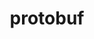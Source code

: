 ---
title: "protobuf"
layout: cache
categories: [package, develop-2024-01-28]
meta: {"versions": ["3.21.12", "3.24.3"], "compilers": ["apple-clang@=15.0.0", "cce@=15.0.1", "gcc@=10.3.0", "gcc@=11.1.0", "gcc@=11.3.0", "gcc@=11.4.0", "gcc@=7.3.1", "gcc@=7.5.0", "gcc@=9.4.0", "oneapi@=2024.0.0"], "oss": ["amzn2", "rhel8", "sle_hpc15", "ubuntu18.04", "ubuntu20.04", "ubuntu22.04", "ventura"], "platforms": ["darwin", "linux"], "targets": ["aarch64", "neoverse_n1", "neoverse_v1", "neoverse_v2", "ppc64le", "x86_64_v3", "x86_64_v4", "zen4"], "stacks": ["aws-isc", "aws-isc-aarch64", "data-vis-sdk", "e4s", "e4s-cray-rhel", "e4s-cray-sles", "e4s-neoverse-v2", "e4s-neoverse_v1", "e4s-oneapi", "e4s-power", "e4s-rocm-external", "ml-darwin-aarch64-mps", "ml-linux-x86_64-cpu", "ml-linux-x86_64-cuda", "ml-linux-x86_64-rocm", "radiuss", "root"], "num_specs": 17, "num_specs_by_stack": {"ml-darwin-aarch64-mps": 2, "root": 17, "aws-isc-aarch64": 2, "aws-isc": 1, "e4s-cray-rhel": 1, "e4s-cray-sles": 1, "radiuss": 1, "e4s-neoverse_v1": 1, "e4s-power": 1, "data-vis-sdk": 1, "e4s-rocm-external": 1, "e4s": 2, "e4s-neoverse-v2": 1, "ml-linux-x86_64-cuda": 2, "ml-linux-x86_64-rocm": 2, "ml-linux-x86_64-cpu": 2, "e4s-oneapi": 1}}
spec_details: [{"hash": "7xtnqxkaoitaegjsyncd65egudzeshbn", "compiler": "apple-clang@=15.0.0", "versions": ["3.24.3"], "os": "ventura", "platform": "darwin", "target": "aarch64", "variants": ["build_system=cmake", "build_type=Release", "generator=make", "~ipo", "+shared"], "stacks": ["ml-darwin-aarch64-mps", "root"], "size": "-", "tarball": "https://binaries.spack.io/releases/develop-2024-01-28/build_cache/darwin-ventura-aarch64/apple-clang-15.0.0/protobuf-3.24.3/darwin-ventura-aarch64-apple-clang-15.0.0-protobuf-3.24.3-7xtnqxkaoitaegjsyncd65egudzeshbn.spack"}, {"hash": "6lqvtkd5eug4n6aaukqoltuy3c2dg7a5", "compiler": "apple-clang@=15.0.0", "versions": ["3.21.12"], "os": "ventura", "platform": "darwin", "target": "aarch64", "variants": ["build_system=cmake", "build_type=Release", "generator=make", "~ipo", "patches=cefc4bf", "+shared"], "stacks": ["ml-darwin-aarch64-mps", "root"], "size": "-", "tarball": "https://binaries.spack.io/releases/develop-2024-01-28/build_cache/darwin-ventura-aarch64/apple-clang-15.0.0/protobuf-3.21.12/darwin-ventura-aarch64-apple-clang-15.0.0-protobuf-3.21.12-6lqvtkd5eug4n6aaukqoltuy3c2dg7a5.spack"}, {"hash": "d3m5ko2bn6cxzd5phsbfrxbrfmvabrpw", "compiler": "gcc@=7.3.1", "versions": ["3.21.12"], "os": "amzn2", "platform": "linux", "target": "aarch64", "variants": ["build_system=cmake", "build_type=Release", "generator=make", "~ipo", "patches=cefc4bf", "+shared"], "stacks": ["aws-isc-aarch64", "root"], "size": "-", "tarball": "https://binaries.spack.io/releases/develop-2024-01-28/build_cache/linux-amzn2-aarch64/gcc-7.3.1/protobuf-3.21.12/linux-amzn2-aarch64-gcc-7.3.1-protobuf-3.21.12-d3m5ko2bn6cxzd5phsbfrxbrfmvabrpw.spack"}, {"hash": "rn3x2w2ius5o47rzt5hb7rwxdxwz633s", "compiler": "gcc@=7.3.1", "versions": ["3.21.12"], "os": "amzn2", "platform": "linux", "target": "neoverse_n1", "variants": ["build_system=cmake", "build_type=Release", "generator=make", "~ipo", "patches=cefc4bf", "+shared"], "stacks": ["aws-isc-aarch64", "root"], "size": "-", "tarball": "https://binaries.spack.io/releases/develop-2024-01-28/build_cache/linux-amzn2-neoverse_n1/gcc-7.3.1/protobuf-3.21.12/linux-amzn2-neoverse_n1-gcc-7.3.1-protobuf-3.21.12-rn3x2w2ius5o47rzt5hb7rwxdxwz633s.spack"}, {"hash": "w3kcegehlve7444gr44tnceomme742jf", "compiler": "gcc@=7.3.1", "versions": ["3.21.12"], "os": "amzn2", "platform": "linux", "target": "x86_64_v3", "variants": ["build_system=cmake", "build_type=Release", "generator=make", "~ipo", "patches=cefc4bf", "+shared"], "stacks": ["aws-isc", "root"], "size": "-", "tarball": "https://binaries.spack.io/releases/develop-2024-01-28/build_cache/linux-amzn2-x86_64_v3/gcc-7.3.1/protobuf-3.21.12/linux-amzn2-x86_64_v3-gcc-7.3.1-protobuf-3.21.12-w3kcegehlve7444gr44tnceomme742jf.spack"}, {"hash": "euwaxkq44y5dv6jb7gsudollpqpj7jce", "compiler": "cce@=15.0.1", "versions": ["3.21.12"], "os": "rhel8", "platform": "linux", "target": "zen4", "variants": ["build_system=cmake", "build_type=Release", "generator=make", "~ipo", "patches=cefc4bf", "+shared"], "stacks": ["e4s-cray-rhel", "root"], "size": "-", "tarball": "https://binaries.spack.io/releases/develop-2024-01-28/build_cache/linux-rhel8-zen4/cce-15.0.1/protobuf-3.21.12/linux-rhel8-zen4-cce-15.0.1-protobuf-3.21.12-euwaxkq44y5dv6jb7gsudollpqpj7jce.spack"}, {"hash": "4ls2xykcrjrnlbkcs26tztgo4kep4z4o", "compiler": "gcc@=10.3.0", "versions": ["3.21.12"], "os": "sle_hpc15", "platform": "linux", "target": "x86_64_v4", "variants": ["build_system=cmake", "build_type=Release", "generator=make", "~ipo", "patches=cefc4bf", "+shared"], "stacks": ["e4s-cray-sles", "root"], "size": "-", "tarball": "https://binaries.spack.io/releases/develop-2024-01-28/build_cache/linux-sle_hpc15-x86_64_v4/gcc-10.3.0/protobuf-3.21.12/linux-sle_hpc15-x86_64_v4-gcc-10.3.0-protobuf-3.21.12-4ls2xykcrjrnlbkcs26tztgo4kep4z4o.spack"}, {"hash": "sj7b62b2px5jfe4eyubr5lqkkxhju2s3", "compiler": "gcc@=7.5.0", "versions": ["3.21.12"], "os": "ubuntu18.04", "platform": "linux", "target": "x86_64_v3", "variants": ["build_system=cmake", "build_type=Release", "generator=make", "~ipo", "patches=cefc4bf", "+shared"], "stacks": ["radiuss", "root"], "size": "-", "tarball": "https://binaries.spack.io/releases/develop-2024-01-28/build_cache/linux-ubuntu18.04-x86_64_v3/gcc-7.5.0/protobuf-3.21.12/linux-ubuntu18.04-x86_64_v3-gcc-7.5.0-protobuf-3.21.12-sj7b62b2px5jfe4eyubr5lqkkxhju2s3.spack"}, {"hash": "jj3obe6nwjqu7npnvoljced5e6lzttav", "compiler": "gcc@=11.4.0", "versions": ["3.21.12"], "os": "ubuntu20.04", "platform": "linux", "target": "neoverse_v1", "variants": ["build_system=cmake", "build_type=Release", "generator=make", "~ipo", "patches=cefc4bf", "+shared"], "stacks": ["e4s-neoverse_v1", "root"], "size": "-", "tarball": "https://binaries.spack.io/releases/develop-2024-01-28/build_cache/linux-ubuntu20.04-neoverse_v1/gcc-11.4.0/protobuf-3.21.12/linux-ubuntu20.04-neoverse_v1-gcc-11.4.0-protobuf-3.21.12-jj3obe6nwjqu7npnvoljced5e6lzttav.spack"}, {"hash": "rszxeqni3pwi523r6twyxx55q6icriei", "compiler": "gcc@=9.4.0", "versions": ["3.21.12"], "os": "ubuntu20.04", "platform": "linux", "target": "ppc64le", "variants": ["build_system=cmake", "build_type=Release", "generator=make", "~ipo", "patches=cefc4bf", "+shared"], "stacks": ["e4s-power", "root"], "size": "-", "tarball": "https://binaries.spack.io/releases/develop-2024-01-28/build_cache/linux-ubuntu20.04-ppc64le/gcc-9.4.0/protobuf-3.21.12/linux-ubuntu20.04-ppc64le-gcc-9.4.0-protobuf-3.21.12-rszxeqni3pwi523r6twyxx55q6icriei.spack"}, {"hash": "raxgbjh3xwdfzevmuweva247k6em2qlm", "compiler": "gcc@=11.1.0", "versions": ["3.21.12"], "os": "ubuntu20.04", "platform": "linux", "target": "x86_64_v3", "variants": ["build_system=cmake", "build_type=Release", "generator=make", "~ipo", "patches=cefc4bf", "+shared"], "stacks": ["data-vis-sdk", "root"], "size": "-", "tarball": "https://binaries.spack.io/releases/develop-2024-01-28/build_cache/linux-ubuntu20.04-x86_64_v3/gcc-11.1.0/protobuf-3.21.12/linux-ubuntu20.04-x86_64_v3-gcc-11.1.0-protobuf-3.21.12-raxgbjh3xwdfzevmuweva247k6em2qlm.spack"}, {"hash": "5pt3thoznvag5p6tq4ldfqwh4izjo74a", "compiler": "gcc@=11.4.0", "versions": ["3.21.12"], "os": "ubuntu20.04", "platform": "linux", "target": "x86_64_v3", "variants": ["build_system=cmake", "build_type=Release", "generator=make", "~ipo", "patches=cefc4bf", "+shared"], "stacks": ["root", "e4s-rocm-external", "e4s"], "size": "-", "tarball": "https://binaries.spack.io/releases/develop-2024-01-28/build_cache/linux-ubuntu20.04-x86_64_v3/gcc-11.4.0/protobuf-3.21.12/linux-ubuntu20.04-x86_64_v3-gcc-11.4.0-protobuf-3.21.12-5pt3thoznvag5p6tq4ldfqwh4izjo74a.spack"}, {"hash": "du6cxtcivqclfso4wpvntpoec735kfhk", "compiler": "gcc@=11.4.0", "versions": ["3.24.3"], "os": "ubuntu20.04", "platform": "linux", "target": "x86_64_v3", "variants": ["build_system=cmake", "build_type=Release", "generator=make", "~ipo", "+shared"], "stacks": ["root", "e4s"], "size": "-", "tarball": "https://binaries.spack.io/releases/develop-2024-01-28/build_cache/linux-ubuntu20.04-x86_64_v3/gcc-11.4.0/protobuf-3.24.3/linux-ubuntu20.04-x86_64_v3-gcc-11.4.0-protobuf-3.24.3-du6cxtcivqclfso4wpvntpoec735kfhk.spack"}, {"hash": "qthxnmjkvjlfg7hcommzonowk6o7iu2j", "compiler": "gcc@=11.4.0", "versions": ["3.21.12"], "os": "ubuntu22.04", "platform": "linux", "target": "neoverse_v2", "variants": ["build_system=cmake", "build_type=Release", "generator=make", "~ipo", "patches=cefc4bf", "+shared"], "stacks": ["e4s-neoverse-v2", "root"], "size": "-", "tarball": "https://binaries.spack.io/releases/develop-2024-01-28/build_cache/linux-ubuntu22.04-neoverse_v2/gcc-11.4.0/protobuf-3.21.12/linux-ubuntu22.04-neoverse_v2-gcc-11.4.0-protobuf-3.21.12-qthxnmjkvjlfg7hcommzonowk6o7iu2j.spack"}, {"hash": "da7zcip7ujkuduatzbvi4cp5szqslokx", "compiler": "gcc@=11.3.0", "versions": ["3.24.3"], "os": "ubuntu22.04", "platform": "linux", "target": "x86_64_v3", "variants": ["build_system=cmake", "build_type=Release", "generator=make", "~ipo", "+shared"], "stacks": ["ml-linux-x86_64-cuda", "ml-linux-x86_64-rocm", "ml-linux-x86_64-cpu", "root"], "size": "-", "tarball": "https://binaries.spack.io/releases/develop-2024-01-28/build_cache/linux-ubuntu22.04-x86_64_v3/gcc-11.3.0/protobuf-3.24.3/linux-ubuntu22.04-x86_64_v3-gcc-11.3.0-protobuf-3.24.3-da7zcip7ujkuduatzbvi4cp5szqslokx.spack"}, {"hash": "p2jd5ff5ibk5q7fztznabxccdm773nhm", "compiler": "gcc@=11.3.0", "versions": ["3.21.12"], "os": "ubuntu22.04", "platform": "linux", "target": "x86_64_v3", "variants": ["build_system=cmake", "build_type=Release", "generator=make", "~ipo", "patches=cefc4bf", "+shared"], "stacks": ["ml-linux-x86_64-cuda", "ml-linux-x86_64-rocm", "ml-linux-x86_64-cpu", "root"], "size": "-", "tarball": "https://binaries.spack.io/releases/develop-2024-01-28/build_cache/linux-ubuntu22.04-x86_64_v3/gcc-11.3.0/protobuf-3.21.12/linux-ubuntu22.04-x86_64_v3-gcc-11.3.0-protobuf-3.21.12-p2jd5ff5ibk5q7fztznabxccdm773nhm.spack"}, {"hash": "4pormkb4vpx5j5ksyqkbfmmnkacfq3ep", "compiler": "oneapi@=2024.0.0", "versions": ["3.21.12"], "os": "ubuntu22.04", "platform": "linux", "target": "x86_64_v3", "variants": ["build_system=cmake", "build_type=Release", "generator=make", "~ipo", "patches=cefc4bf", "+shared"], "stacks": ["e4s-oneapi", "root"], "size": "-", "tarball": "https://binaries.spack.io/releases/develop-2024-01-28/build_cache/linux-ubuntu22.04-x86_64_v3/oneapi-2024.0.0/protobuf-3.21.12/linux-ubuntu22.04-x86_64_v3-oneapi-2024.0.0-protobuf-3.21.12-4pormkb4vpx5j5ksyqkbfmmnkacfq3ep.spack"}]
---